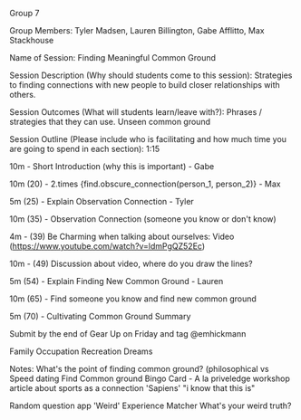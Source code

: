Group 7

Group Members: 
Tyler Madsen, Lauren Billington, Gabe Afflitto, Max Stackhouse

Name of Session: 
Finding Meaningful Common Ground

Session Description (Why should students come to this session):
Strategies to finding connections with new people to build closer relationships with others.

Session Outcomes (What will students learn/leave with?):
Phrases / strategies that they can use.
Unseen common ground

Session Outline (Please include who is facilitating and how much time you are going to spend in each section):
1:15

10m - Short Introduction (why this is important) - Gabe

10m (20) - 2.times {find.obscure_connection(person_1, person_2)} - Max

5m (25) - Explain Observation Connection - Tyler

10m (35) - Observation Connection (someone you know or don't know)

4m - (39) Be Charming when talking about ourselves: 
Video (https://www.youtube.com/watch?v=ldmPgQZ52Ec)

10m - (49) Discussion about video, where do you draw the lines?

5m (54) - Explain Finding New Common Ground - Lauren

10m (65) - Find someone you know and find new common ground

5m (70) - Cultivating Common Ground Summary

Submit by the end of Gear Up on Friday and tag @emhickmann


Family
Occupation
Recreation
Dreams


Notes:
What's the point of finding common ground? (philosophical vs 
Speed dating
Find Common ground
Bingo Card - A la priveledge workshop
article about sports as a connection
'Sapiens'
"i know that this is"

Random question app
'Weird' Experience Matcher
What's your weird truth?
